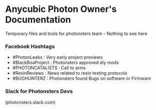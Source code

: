 # Anycubic Photon Owner's Documentation

Temporary files and tools for photonsters team - Nothing to see here

### Facebook Hashtags

- #PhotonLeaks : Very early project previews
- #BlackBoaProject : Photonsters approved diy mods 
- #PHOTONCATALISTS : Call to arms
- #ResinReviews : News related to resin testing protocols
- #BUGHUNTERZ : Photonsters found Bugs on software or Firmware

### Slack for Photonsters Devs

(photonsters.slack.com)
